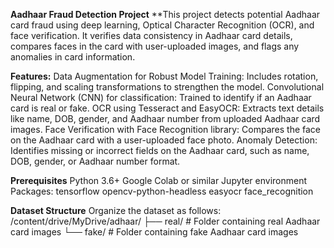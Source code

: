 **Aadhaar Fraud Detection Project**
**This project detects potential Aadhaar card fraud using deep learning, Optical Character Recognition (OCR), and face verification. It verifies data consistency in Aadhaar card details, compares faces in the card with user-uploaded images, and flags any anomalies in card information.

**Features:**
Data Augmentation for Robust Model Training: Includes rotation, flipping, and scaling transformations to strengthen the model.
Convolutional Neural Network (CNN) for classification: Trained to identify if an Aadhaar card is real or fake.
OCR using Tesseract and EasyOCR: Extracts text details like name, DOB, gender, and Aadhaar number from uploaded Aadhaar card images.
Face Verification with Face Recognition library: Compares the face on the Aadhaar card with a user-uploaded face photo.
Anomaly Detection: Identifies missing or incorrect fields on the Aadhaar card, such as name, DOB, gender, or Aadhaar number format.

**Prerequisites**
Python 3.6+
Google Colab or similar Jupyter environment
Packages:
tensorflow
opencv-python-headless
easyocr
face_recognition

**Dataset Structure**
Organize the dataset as follows:
/content/drive/MyDrive/adhaar/
├── real/       # Folder containing real Aadhaar card images
└── fake/       # Folder containing fake Aadhaar card images

